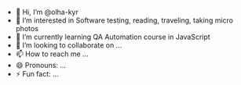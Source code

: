 - 👋 Hi, I’m @olha-kyr
- 👀 I’m interested in Software testing, reading, traveling, taking micro photos
- 🌱 I’m currently learning QA Automation course in JavaScript
- 💞️ I’m looking to collaborate on ...
- 📫 How to reach me ...
- 😄 Pronouns: ...
- ⚡ Fun fact: ...

<!---
olha-kyr/olha-kyr is a ✨ special ✨ repository because its `README.md` (this file) appears on your GitHub profile.
You can click the Preview link to take a look at your changes.
--->
